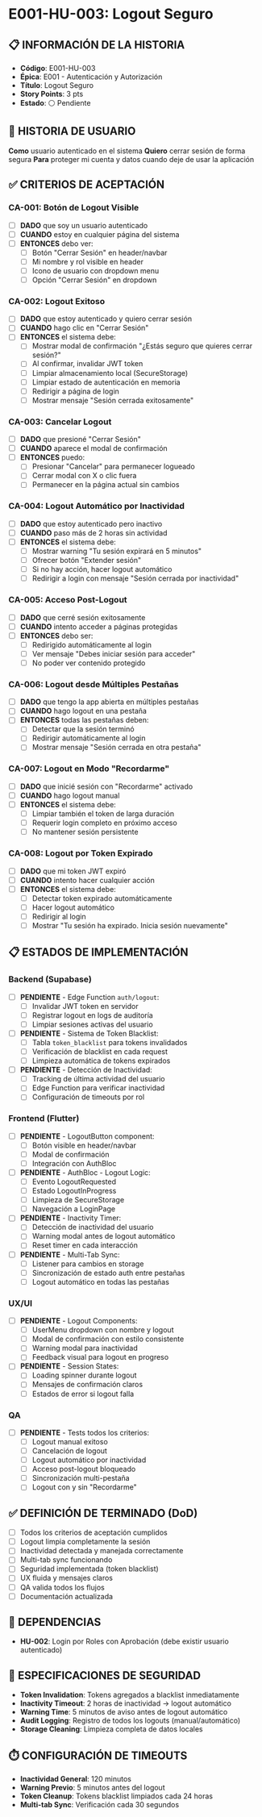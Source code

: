 # E001-HU-003: Logout Seguro

## 📋 INFORMACIÓN DE LA HISTORIA
- **Código**: E001-HU-003
- **Épica**: E001 - Autenticación y Autorización
- **Título**: Logout Seguro
- **Story Points**: 3 pts
- **Estado**: ⚪ Pendiente

## 🎯 HISTORIA DE USUARIO
**Como** usuario autenticado en el sistema
**Quiero** cerrar sesión de forma segura
**Para** proteger mi cuenta y datos cuando deje de usar la aplicación

## ✅ CRITERIOS DE ACEPTACIÓN

### CA-001: Botón de Logout Visible
- [ ] **DADO** que soy un usuario autenticado
- [ ] **CUANDO** estoy en cualquier página del sistema
- [ ] **ENTONCES** debo ver:
  - [ ] Botón "Cerrar Sesión" en header/navbar
  - [ ] Mi nombre y rol visible en header
  - [ ] Icono de usuario con dropdown menu
  - [ ] Opción "Cerrar Sesión" en dropdown

### CA-002: Logout Exitoso
- [ ] **DADO** que estoy autenticado y quiero cerrar sesión
- [ ] **CUANDO** hago clic en "Cerrar Sesión"
- [ ] **ENTONCES** el sistema debe:
  - [ ] Mostrar modal de confirmación "¿Estás seguro que quieres cerrar sesión?"
  - [ ] Al confirmar, invalidar JWT token
  - [ ] Limpiar almacenamiento local (SecureStorage)
  - [ ] Limpiar estado de autenticación en memoria
  - [ ] Redirigir a página de login
  - [ ] Mostrar mensaje "Sesión cerrada exitosamente"

### CA-003: Cancelar Logout
- [ ] **DADO** que presioné "Cerrar Sesión"
- [ ] **CUANDO** aparece el modal de confirmación
- [ ] **ENTONCES** puedo:
  - [ ] Presionar "Cancelar" para permanecer logueado
  - [ ] Cerrar modal con X o clic fuera
  - [ ] Permanecer en la página actual sin cambios

### CA-004: Logout Automático por Inactividad
- [ ] **DADO** que estoy autenticado pero inactivo
- [ ] **CUANDO** paso más de 2 horas sin actividad
- [ ] **ENTONCES** el sistema debe:
  - [ ] Mostrar warning "Tu sesión expirará en 5 minutos"
  - [ ] Ofrecer botón "Extender sesión"
  - [ ] Si no hay acción, hacer logout automático
  - [ ] Redirigir a login con mensaje "Sesión cerrada por inactividad"

### CA-005: Acceso Post-Logout
- [ ] **DADO** que cerré sesión exitosamente
- [ ] **CUANDO** intento acceder a páginas protegidas
- [ ] **ENTONCES** debo ser:
  - [ ] Redirigido automáticamente al login
  - [ ] Ver mensaje "Debes iniciar sesión para acceder"
  - [ ] No poder ver contenido protegido

### CA-006: Logout desde Múltiples Pestañas
- [ ] **DADO** que tengo la app abierta en múltiples pestañas
- [ ] **CUANDO** hago logout en una pestaña
- [ ] **ENTONCES** todas las pestañas deben:
  - [ ] Detectar que la sesión terminó
  - [ ] Redirigir automáticamente al login
  - [ ] Mostrar mensaje "Sesión cerrada en otra pestaña"

### CA-007: Logout en Modo "Recordarme"
- [ ] **DADO** que inicié sesión con "Recordarme" activado
- [ ] **CUANDO** hago logout manual
- [ ] **ENTONCES** el sistema debe:
  - [ ] Limpiar también el token de larga duración
  - [ ] Requerir login completo en próximo acceso
  - [ ] No mantener sesión persistente

### CA-008: Logout por Token Expirado
- [ ] **DADO** que mi token JWT expiró
- [ ] **CUANDO** intento hacer cualquier acción
- [ ] **ENTONCES** el sistema debe:
  - [ ] Detectar token expirado automáticamente
  - [ ] Hacer logout automático
  - [ ] Redirigir al login
  - [ ] Mostrar "Tu sesión ha expirado. Inicia sesión nuevamente"

## 📋 ESTADOS DE IMPLEMENTACIÓN

### Backend (Supabase)
- [ ] **PENDIENTE** - Edge Function `auth/logout`:
  - [ ] Invalidar JWT token en servidor
  - [ ] Registrar logout en logs de auditoría
  - [ ] Limpiar sesiones activas del usuario

- [ ] **PENDIENTE** - Sistema de Token Blacklist:
  - [ ] Tabla `token_blacklist` para tokens invalidados
  - [ ] Verificación de blacklist en cada request
  - [ ] Limpieza automática de tokens expirados

- [ ] **PENDIENTE** - Detección de Inactividad:
  - [ ] Tracking de última actividad del usuario
  - [ ] Edge Function para verificar inactividad
  - [ ] Configuración de timeouts por rol

### Frontend (Flutter)
- [ ] **PENDIENTE** - LogoutButton component:
  - [ ] Botón visible en header/navbar
  - [ ] Modal de confirmación
  - [ ] Integración con AuthBloc

- [ ] **PENDIENTE** - AuthBloc - Logout Logic:
  - [ ] Evento LogoutRequested
  - [ ] Estado LogoutInProgress
  - [ ] Limpieza de SecureStorage
  - [ ] Navegación a LoginPage

- [ ] **PENDIENTE** - Inactivity Timer:
  - [ ] Detección de inactividad del usuario
  - [ ] Warning modal antes de logout automático
  - [ ] Reset timer en cada interacción

- [ ] **PENDIENTE** - Multi-Tab Sync:
  - [ ] Listener para cambios en storage
  - [ ] Sincronización de estado auth entre pestañas
  - [ ] Logout automático en todas las pestañas

### UX/UI
- [ ] **PENDIENTE** - Logout Components:
  - [ ] UserMenu dropdown con nombre y logout
  - [ ] Modal de confirmación con estilo consistente
  - [ ] Warning modal para inactividad
  - [ ] Feedback visual para logout en progreso

- [ ] **PENDIENTE** - Session States:
  - [ ] Loading spinner durante logout
  - [ ] Mensajes de confirmación claros
  - [ ] Estados de error si logout falla

### QA
- [ ] **PENDIENTE** - Tests todos los criterios:
  - [ ] Logout manual exitoso
  - [ ] Cancelación de logout
  - [ ] Logout automático por inactividad
  - [ ] Acceso post-logout bloqueado
  - [ ] Sincronización multi-pestaña
  - [ ] Logout con y sin "Recordarme"

## ✅ DEFINICIÓN DE TERMINADO (DoD)
- [ ] Todos los criterios de aceptación cumplidos
- [ ] Logout limpia completamente la sesión
- [ ] Inactividad detectada y manejada correctamente
- [ ] Multi-tab sync funcionando
- [ ] Seguridad implementada (token blacklist)
- [ ] UX fluida y mensajes claros
- [ ] QA valida todos los flujos
- [ ] Documentación actualizada

## 🔗 DEPENDENCIAS
- **HU-002**: Login por Roles con Aprobación (debe existir usuario autenticado)

## 🔐 ESPECIFICACIONES DE SEGURIDAD
- **Token Invalidation**: Tokens agregados a blacklist inmediatamente
- **Inactivity Timeout**: 2 horas de inactividad → logout automático
- **Warning Time**: 5 minutos de aviso antes de logout automático
- **Audit Logging**: Registro de todos los logouts (manual/automático)
- **Storage Cleaning**: Limpieza completa de datos locales

## ⏱️ CONFIGURACIÓN DE TIMEOUTS
- **Inactividad General**: 120 minutos
- **Warning Previo**: 5 minutos antes del logout
- **Token Cleanup**: Tokens blacklist limpiados cada 24 horas
- **Multi-tab Sync**: Verificación cada 30 segundos